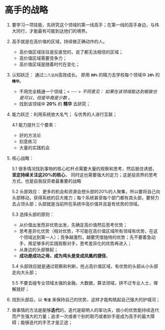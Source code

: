 # 高手的战略

1. 要学习一项技能，先研究这个领域的第一线高手；在第一线的高手身边，与伟大同行，才能最有可能到达他们的境界。
2. 高手就是在高价值的区域，持续做正确动作的人。
    - 高价值区域往往是反直觉的，说了都无法相信的区域；
    - 高价值区域需要竞争力；
    - 高价值区域是随着时代在变化；
3. 认知跃迁： 通过`二八法则`高效成长。 即用 **`80%`** 的精力去学校每个领域中 **`20%`** 的 **`精华`**。
    - 不用完全精通一个领域；< --- >  *不同意见： 如果在该领域能达到极致也是可以，但是毕竟是少数* 。
    - 找到该领域中 **20%** 的 **精华** 去研究； 
4. 能力跃迁：利用系统放大名气； 与优秀的人进行互联；
    
    4.1 能力提升三个要素：        
    - 好的方法论
    - 刻意练习
    - 大量的实践机会
5. 核心战略：
    
    5.1 很多情况找到事物的核心杠杆点需要大量的观察和思考，然后抵住诱惑，**坚定持续关注这20%的核心**， 同时这也需要强大的定力；这是投资界的思考方式，也是自我投资者最重要的战略    
    
    5.2 头部效应： 更多的机会和资源会想头部的20%的人聚集，所以要将自己向头部移动，获得系统的巨大推力；每个系统甚至每个部门都有其头部，要努力去占领头部；头部就是当前所在系统中高价值并且是有优势的领域。
    
    5.3 选择头部的原则：
    - 从价值出发而非优势出发，先确定高价值然后思考优势；
    - 思考差异化优势（相对优势，不可能在高价值区域所有领域有优势，在这个领域达到第一人）；竞争越激烈，越要凭借独特的优势；先不要着急动手，用足够多的实践观察对手，思考差异化的优势再进入；
    - 从身边的头部做起；
    - **成功是成功之母，成为鸡头是变成凤凰的捷径**。
    
   
    5.4 头部效应就是通过观察和判断，抢占高价值区域，有优势的头部从小头部走向大头部；

    5.5 不要去碰专业领域太强的金融，大数据，算法领域，拼不过专业人士，理解就好；

6. 找到头部后，以 **`专注`** 来保持自己的优势，这样才能构筑起自己强大的护城河；

7. 做事情的方法是能够**迭代**的，迭代是聪明人的笨功夫，弱小的优势能持续迭代而产生强大的力量；追求一次或者个别的取巧或者妙手是成为高手的最大障碍；能够迭代的手艺才是正途；

     